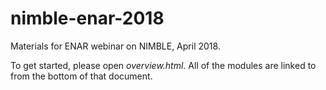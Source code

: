 # nimble-enar-2018
Materials for ENAR webinar on NIMBLE, April 2018. 

To get started, please open *overview.html*. All of the modules are linked to from the bottom of that document.
